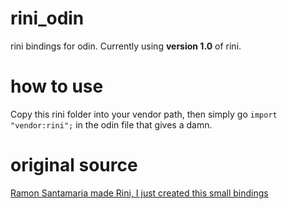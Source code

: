 # rini_odin
rini bindings for odin. Currently using **version 1.0** of rini. 

# how to use
Copy this rini folder into your vendor path, then simply go
`import "vendor:rini";` in the odin file that gives a damn. 

# original source
[Ramon Santamaria made Rini, I just created this small bindings](https://github.com/raysan5/rini)
